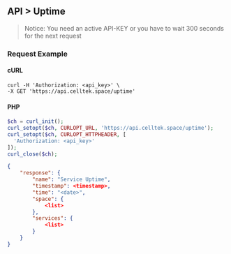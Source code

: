 ## API > Uptime

> Notice: You need an active API-KEY or you have to wait 300 seconds for the next request 

### Request Example

<!-- tabs:start -->
#### **cURL**

```cURL
curl -H 'Authorization: <api_key>' \
-X GET 'https://api.celltek.space/uptime'
```

#### **PHP**

```php
$ch = curl_init();
curl_setopt($ch, CURLOPT_URL, 'https://api.celltek.space/uptime');
curl_setopt($ch, CURLOPT_HTTPHEADER, [
  'Authorization: <api_key>'
]);
curl_close($ch);
```
<!-- tabs:end -->

```json
{
	"response": {
		"name": "Service Uptime",
		"timestamp": <timestamp>,
		"time": "<date>",
		"space": {
			<list>
		},
		"services": {
			<list>
		}
	}
}
```
